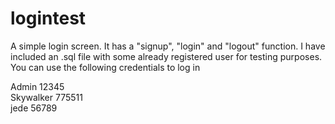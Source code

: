 # logintest
A simple login screen. 
It has a "signup", "login" and "logout" function. 
I have included an .sql file with some already registered user for testing purposes. You can use the following credentials to log in 

Admin  12345  
Skywalker 775511  
jede 56789 
